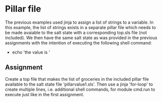 # Pillar file

The previous examples used jinja to assign a list of strings to a variable. In this example, the list of strings exists in a separate pillar file which needs to be made avaiable to the salt state with a corresponding top.sls file (not included). We then have the same salt state as was provided in the previous assignments with the intention of executing the following shell command:

   - echo 'the value is <value>'

## Assignment

Create a top file that makes the list of groceries in the included pillar file available to the salt state file 'pillarvalue1.sls'. Then use a jinja 'for-loop' to create multiple lines, i.e. additional shell commands, for module cmd.run to execute just like in the first assignment. 
